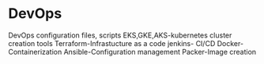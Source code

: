 # DevOps

DevOps configuration files, scripts
EKS,GKE,AKS-kubernetes cluster creation tools
Terraform-Infrastucture as a code
jenkins- CI/CD
Docker-Containerization
Ansible-Configuration management
Packer-Image creation


